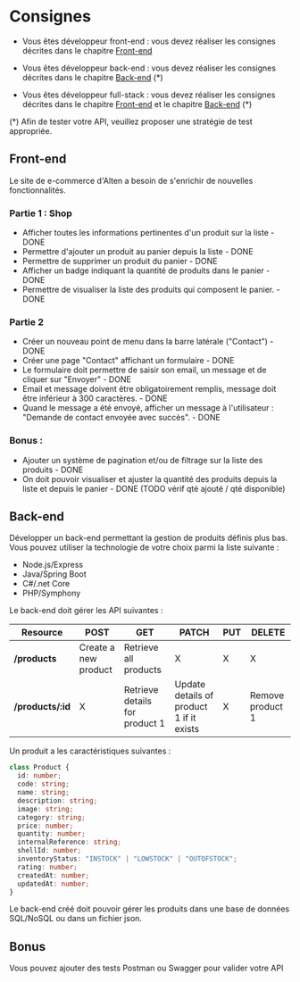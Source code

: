# Consignes

- Vous êtes développeur front-end : vous devez réaliser les consignes décrites dans le chapitre [Front-end](#Front-end)

- Vous êtes développeur back-end : vous devez réaliser les consignes décrites dans le chapitre [Back-end](#Back-end) (*)

- Vous êtes développeur full-stack : vous devez réaliser les consignes décrites dans le chapitre [Front-end](#Front-end) et le chapitre [Back-end](#Back-end) (*)

(*) Afin de tester votre API, veuillez proposer une stratégie de test appropriée.

## Front-end

Le site de e-commerce d'Alten a besoin de s'enrichir de nouvelles fonctionnalités.

### Partie 1 : Shop

- Afficher toutes les informations pertinentes d'un produit sur la liste - DONE
- Permettre d'ajouter un produit au panier depuis la liste - DONE
- Permettre de supprimer un produit du panier - DONE
- Afficher un badge indiquant la quantité de produits dans le panier - DONE
- Permettre de visualiser la liste des produits qui composent le panier. - DONE

### Partie 2

- Créer un nouveau point de menu dans la barre latérale ("Contact") - DONE
- Créer une page "Contact" affichant un formulaire - DONE
- Le formulaire doit permettre de saisir son email, un message et de cliquer sur "Envoyer" - DONE
- Email et message doivent être obligatoirement remplis, message doit être inférieur à 300 caractères. - DONE
- Quand le message a été envoyé, afficher un message à l'utilisateur : "Demande de contact envoyée avec succès". - DONE

### Bonus : 

- Ajouter un système de pagination et/ou de filtrage sur la liste des produits - DONE
- On doit pouvoir visualiser et ajuster la quantité des produits depuis la liste et depuis le panier - DONE (TODO vérif qté ajouté / qté disponible)

## Back-end

Développer un back-end permettant la gestion de produits définis plus bas.
Vous pouvez utiliser la technologie de votre choix parmi la liste suivante :

- Node.js/Express
- Java/Spring Boot
- C#/.net Core
- PHP/Symphony


Le back-end doit gérer les API suivantes : 

| Resource           | POST                  | GET                            | PATCH                                    | PUT | DELETE           |
| ------------------ | --------------------- | ------------------------------ | ---------------------------------------- | --- | ---------------- |
| **/products**      | Create a new product  | Retrieve all products          | X                                        | X   |     X            |
| **/products/:id**  | X                     | Retrieve details for product 1 | Update details of product 1 if it exists | X   | Remove product 1 |

Un produit a les caractéristiques suivantes : 

``` typescript
class Product {
  id: number;
  code: string;
  name: string;
  description: string;
  image: string;
  category: string;
  price: number;
  quantity: number;
  internalReference: string;
  shellId: number;
  inventoryStatus: "INSTOCK" | "LOWSTOCK" | "OUTOFSTOCK";
  rating: number;
  createdAt: number;
  updatedAt: number;
}
```

Le back-end créé doit pouvoir gérer les produits dans une base de données SQL/NoSQL ou dans un fichier json.

## Bonus

Vous pouvez ajouter des tests Postman ou Swagger pour valider votre API